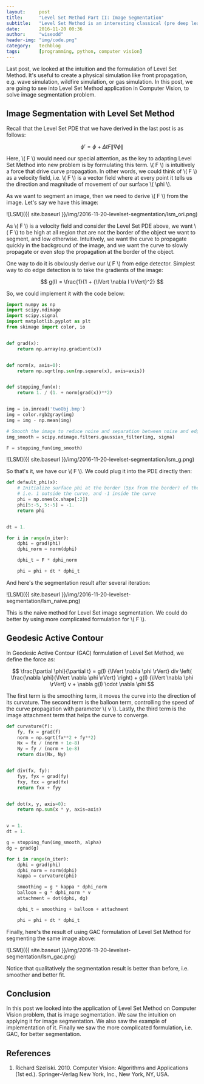 ```yaml
---
layout:     post
title:      "Level Set Method Part II: Image Segmentation"
subtitle:   "Level Set Method is an interesting classical (pre deep learning) Computer Vision method based on Partial Differential Equation (PDE) for image segmentation. In this post, we will look at its application in image segmentation."
date:       2016-11-20 00:36
author:     "wiseodd"
header-img: "img/code.png"
category:   techblog
tags:       [programming, python, computer vision]
---
```


Last post, we looked at the intuition and the formulation of Level Set Method. It's useful to create a physical simulation like front propagation, e.g. wave simulation, wildfire simulation, or gas simulation. In this post, we are going to see into Level Set Method application in Computer Vision, to solve image segmentation problem.


<h2 class="section-heading">Image Segmentation with Level Set Method</h2>

Recall that the Level Set PDE that we have derived in the last post is as follows:

$$ \phi' = \phi + \Delta t F {\lVert \nabla \phi \rVert} $$

Here, \\( F \\) would need our special attention, as the key to adapting Level Set Method into new problem is by formulating this term. \\( F \\) is intuitively a force that drive curve propagation. In other words, we could think of \\( F \\) as a velocity field, i.e. \\( F \\) is a vector field where at every point it tells us the direction and magnitude of movement of our surface \\( \phi \\).

As we want to segment an image, then we need to derive \\( F \\) from the image. Let's say we have this image:

![LSM]({{ site.baseurl }}/img/2016-11-20-levelset-segmentation/lsm_ori.png)

As \\( F \\) is a velocity field and consider the Level Set PDE above, we want \\( F \\) to be high at all region that are not the border of the object we want to segment, and low otherwise. Intuitively, we want the curve to propagate quickly in the background of the image, and we want the curve to slowly propagate or even stop the propagation at the border of the object.

One way to do it is obviously derive our \\( F \\) from edge detector. Simplest way to do edge detection is to take the gradients of the image:

$$ g(I) = \frac{1}{1 + {\lVert \nabla I \rVert}^2} $$

So, we could implement it with the code below:

``` python
import numpy as np
import scipy.ndimage
import scipy.signal
import matplotlib.pyplot as plt
from skimage import color, io


def grad(x):
    return np.array(np.gradient(x))


def norm(x, axis=0):
    return np.sqrt(np.sum(np.square(x), axis=axis))


def stopping_fun(x):
    return 1. / (1. + norm(grad(x))**2)


img = io.imread('twoObj.bmp')
img = color.rgb2gray(img)
img = img - np.mean(img)

# Smooth the image to reduce noise and separation between noise and edge becomes clear
img_smooth = scipy.ndimage.filters.gaussian_filter(img, sigma)

F = stopping_fun(img_smooth)
```

![LSM]({{ site.baseurl }}/img/2016-11-20-levelset-segmentation/lsm_g.png)

So that's it, we have our \\( F \\). We could plug it into the PDE directly then:

``` python
def default_phi(x):
    # Initialize surface phi at the border (5px from the border) of the image
    # i.e. 1 outside the curve, and -1 inside the curve
    phi = np.ones(x.shape[:2])
    phi[5:-5, 5:-5] = -1.
    return phi


dt = 1.

for i in range(n_iter):
    dphi = grad(phi)
    dphi_norm = norm(dphi)

    dphi_t = F * dphi_norm

    phi = phi + dt * dphi_t
```

And here's the segmentation result after several iteration:

![LSM]({{ site.baseurl }}/img/2016-11-20-levelset-segmentation/lsm_naive.png)

This is the naive method for Level Set image segmentation. We could do better by using more complicated formulation for \\( F \\).


<h2 class="section-heading">Geodesic Active Contour</h2>

In Geodesic Active Contour (GAC) formulation of Level Set Method, we define the force as:

$$ \frac{\partial \phi}{\partial t} = g(I) {\lVert \nabla \phi \rVert} div \left( \frac{\nabla \phi}{\lVert \nabla \phi \rVert} \right) + g(I) {\lVert \nabla \phi \rVert} v + \nabla g(I) \cdot \nabla \phi $$

The first term is the smoothing term, it moves the curve into the direction of its curvature. The second term is the balloon term, controlling the speed of the curve propagation with parameter \\( v \\). Lastly, the third term is the image attachment term that helps the curve to converge.

``` python
def curvature(f):
    fy, fx = grad(f)
    norm = np.sqrt(fx**2 + fy**2)
    Nx = fx / (norm + 1e-8)
    Ny = fy / (norm + 1e-8)
    return div(Nx, Ny)


def div(fx, fy):
    fyy, fyx = grad(fy)
    fxy, fxx = grad(fx)
    return fxx + fyy


def dot(x, y, axis=0):
    return np.sum(x * y, axis=axis)


v = 1.
dt = 1.

g = stopping_fun(img_smooth, alpha)
dg = grad(g)

for i in range(n_iter):
    dphi = grad(phi)
    dphi_norm = norm(dphi)
    kappa = curvature(phi)

    smoothing = g * kappa * dphi_norm
    balloon = g * dphi_norm * v
    attachment = dot(dphi, dg)

    dphi_t = smoothing + balloon + attachment

    phi = phi + dt * dphi_t
```

Finally, here's the result of using GAC formulation of Level Set Method for segmenting the same image above:

![LSM]({{ site.baseurl }}/img/2016-11-20-levelset-segmentation/lsm_gac.png)

Notice that qualitatively the segmentation result is better than before, i.e. smoother and better fit.


<h2 class="section-heading">Conclusion</h2>

In this post we looked into the application of Level Set Method on Computer Vision problem, that is image segmentation. We saw the intuition on applying it for image segmentation. We also saw the example of implementation of it. Finally we saw the more complicated formulation, i.e. GAC, for better segmentation.


<h2 class="section-heading">References</h2>

1. Richard Szeliski. 2010. Computer Vision: Algorithms and Applications (1st ed.). Springer-Verlag New York, Inc., New York, NY, USA.
